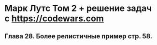 # Марк Лутс  Том 2 + решение задач с https://codewars.com

## Глава 28. Более релистичные пример стр. 58.